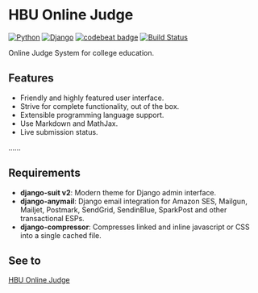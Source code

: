 HBU Online Judge
=====
[![Python](https://img.shields.io/badge/python-2.7-blue.svg)](https://www.python.org/downloads/release/python-362/)
[![Django](https://img.shields.io/badge/django-1.11-blue.svg)](https://www.djangoproject.com/)
[![codebeat badge](https://codebeat.co/badges/3cf4e90b-6a92-4502-a888-edf7221c0b0e)](https://codebeat.co/projects/github-com-monouno-onlinejudge-master)
[![Build Status](https://travis-ci.org/HBUCS/HBUOJ.svg?branch=master)](https://travis-ci.org/HBUCS/HBUOJ)

Online Judge System for college education.

## Features
* Friendly and highly featured user interface.
* Strive for complete functionality, out of the box.
* Extensible programming language support.
* Use Markdown and MathJax.
* Live submission status.

......

## Requirements
* **django-suit v2**: Modern theme for Django admin interface.
* **django-anymail**: Django email integration for Amazon SES, Mailgun, Mailjet, Postmark, SendGrid, SendinBlue, SparkPost and other transactional ESPs.
* **django-compressor**: Compresses linked and inline javascript or CSS into a single cached file.


## See to
[HBU Online Judge](http://oj.hbu.cn)